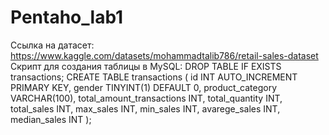 # Pentaho_lab1

Ссылка на датасет: https://www.kaggle.com/datasets/mohammadtalib786/retail-sales-dataset
Скрипт для создания таблицы в MySQL:
                            DROP TABLE IF EXISTS transactions;
                            CREATE TABLE transactions (
                              id INT AUTO_INCREMENT PRIMARY KEY,
                              gender TINYINT(1) DEFAULT 0,
                              product_category VARCHAR(100),
                              total_amount_transactions INT,
                              total_quantity INT,
                              total_sales INT,
                              max_sales INT,
                              min_sales INT,
                              avarege_sales INT,
                              median_sales INT
                            );
